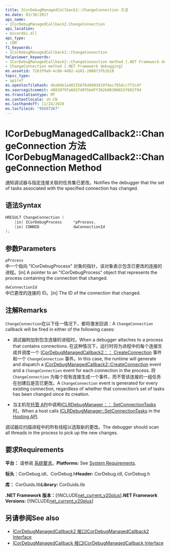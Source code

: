 ```yaml
---
title: ICorDebugManagedCallback2::ChangeConnection 方法
ms.date: 03/30/2017
api_name:
- ICorDebugManagedCallback2.ChangeConnection
api_location:
- mscordbi.dll
api_type:
- COM
f1_keywords:
- ICorDebugManagedCallback2::ChangeConnection
helpviewer_keywords:
- ICorDebugManagedCallback2::ChangeConnection method [.NET Framework debugging]
- ChangeConnection method [.NET Framework debugging]
ms.assetid: 7263f9a9-4c0b-4d82-a181-288873fb2b18
topic_type:
- apiref
ms.openlocfilehash: 4ba04b1a4815587b40d03819fdac795dcc7f2c4f
ms.sourcegitcommit: d8020797a6657d0fbbdff362b80300815f682f94
ms.translationtype: MT
ms.contentlocale: zh-CN
ms.lasthandoff: 11/24/2020
ms.locfileid: "95697267"
---
```

# <a name="icordebugmanagedcallback2changeconnection-method"></a><span data-ttu-id="035ff-102">ICorDebugManagedCallback2::ChangeConnection 方法</span><span class="sxs-lookup"><span data-stu-id="035ff-102">ICorDebugManagedCallback2::ChangeConnection Method</span></span>

<span data-ttu-id="035ff-103">通知调试器与指定连接关联的任务集已更改。</span><span class="sxs-lookup"><span data-stu-id="035ff-103">Notifies the debugger that the set of tasks associated with the specified connection has changed.</span></span>  
  
## <a name="syntax"></a><span data-ttu-id="035ff-104">语法</span><span class="sxs-lookup"><span data-stu-id="035ff-104">Syntax</span></span>  
  
```cpp  
HRESULT ChangeConnection (  
    [in] ICorDebugProcess     *pProcess,  
    [in] CONNID               dwConnectionId  
);  
```  
  
## <a name="parameters"></a><span data-ttu-id="035ff-105">参数</span><span class="sxs-lookup"><span data-stu-id="035ff-105">Parameters</span></span>  

 `pProcess`  
 <span data-ttu-id="035ff-106">中一个指向 "ICorDebugProcess" 对象的指针，该对象表示包含已更改的连接的进程。</span><span class="sxs-lookup"><span data-stu-id="035ff-106">[in] A pointer to an "ICorDebugProcess" object that represents the process containing the connection that changed.</span></span>  
  
 `dwConnectionId`  
 <span data-ttu-id="035ff-107">中已更改的连接的 ID。</span><span class="sxs-lookup"><span data-stu-id="035ff-107">[in] The ID of the connection that changed.</span></span>  
  
## <a name="remarks"></a><span data-ttu-id="035ff-108">注解</span><span class="sxs-lookup"><span data-stu-id="035ff-108">Remarks</span></span>  

 <span data-ttu-id="035ff-109">`ChangeConnection`在以下任一情况下，都将激发回调：</span><span class="sxs-lookup"><span data-stu-id="035ff-109">A `ChangeConnection` callback will be fired in either of the following cases:</span></span>  
  
- <span data-ttu-id="035ff-110">调试器附加到包含连接的进程时。</span><span class="sxs-lookup"><span data-stu-id="035ff-110">When a debugger attaches to a process that contains connections.</span></span> <span data-ttu-id="035ff-111">在这种情况下，运行时将为进程中的每个连接生成并调度一个 [ICorDebugManagedCallback2：： CreateConnection](icordebugmanagedcallback2-createconnection-method.md) 事件和一个 `ChangeConnection` 事件。</span><span class="sxs-lookup"><span data-stu-id="035ff-111">In this case, the runtime will generate and dispatch a [ICorDebugManagedCallback2::CreateConnection](icordebugmanagedcallback2-createconnection-method.md) event and a `ChangeConnection` event for each connection in the process.</span></span> <span data-ttu-id="035ff-112">将 `ChangeConnection` 为每个现有连接生成一个事件，而不管该连接的一组任务在创建后是否已更改。</span><span class="sxs-lookup"><span data-stu-id="035ff-112">A `ChangeConnection` event is generated for every existing connection, regardless of whether that connection’s set of tasks has been changed since its creation.</span></span>  
  
- <span data-ttu-id="035ff-113">当主机在[托管 API](../hosting/index.md)中调用[ICLRDebugManager：： SetConnectionTasks](../hosting/iclrdebugmanager-setconnectiontasks-method.md)时。</span><span class="sxs-lookup"><span data-stu-id="035ff-113">When a host calls [ICLRDebugManager::SetConnectionTasks](../hosting/iclrdebugmanager-setconnectiontasks-method.md) in the [Hosting API](../hosting/index.md).</span></span>  
  
 <span data-ttu-id="035ff-114">调试器应扫描进程中的所有线程以选取新的更改。</span><span class="sxs-lookup"><span data-stu-id="035ff-114">The debugger should scan all threads in the process to pick up the new changes.</span></span>  
  
## <a name="requirements"></a><span data-ttu-id="035ff-115">要求</span><span class="sxs-lookup"><span data-stu-id="035ff-115">Requirements</span></span>  

 <span data-ttu-id="035ff-116">**平台：** 请参阅 [系统要求](../../get-started/system-requirements.md)。</span><span class="sxs-lookup"><span data-stu-id="035ff-116">**Platforms:** See [System Requirements](../../get-started/system-requirements.md).</span></span>  
  
 <span data-ttu-id="035ff-117">**标头**：CorDebug.idl、CorDebug.h</span><span class="sxs-lookup"><span data-stu-id="035ff-117">**Header:** CorDebug.idl, CorDebug.h</span></span>  
  
 <span data-ttu-id="035ff-118">**库：** CorGuids.lib</span><span class="sxs-lookup"><span data-stu-id="035ff-118">**Library:** CorGuids.lib</span></span>  
  
 <span data-ttu-id="035ff-119">**.NET Framework 版本：**[!INCLUDE[net_current_v20plus](../../../../includes/net-current-v20plus-md.md)]</span><span class="sxs-lookup"><span data-stu-id="035ff-119">**.NET Framework Versions:** [!INCLUDE[net_current_v20plus](../../../../includes/net-current-v20plus-md.md)]</span></span>  
  
## <a name="see-also"></a><span data-ttu-id="035ff-120">另请参阅</span><span class="sxs-lookup"><span data-stu-id="035ff-120">See also</span></span>

- [<span data-ttu-id="035ff-121">ICorDebugManagedCallback2 接口</span><span class="sxs-lookup"><span data-stu-id="035ff-121">ICorDebugManagedCallback2 Interface</span></span>](icordebugmanagedcallback2-interface.md)
- [<span data-ttu-id="035ff-122">ICorDebugManagedCallback 接口</span><span class="sxs-lookup"><span data-stu-id="035ff-122">ICorDebugManagedCallback Interface</span></span>](icordebugmanagedcallback-interface.md)
